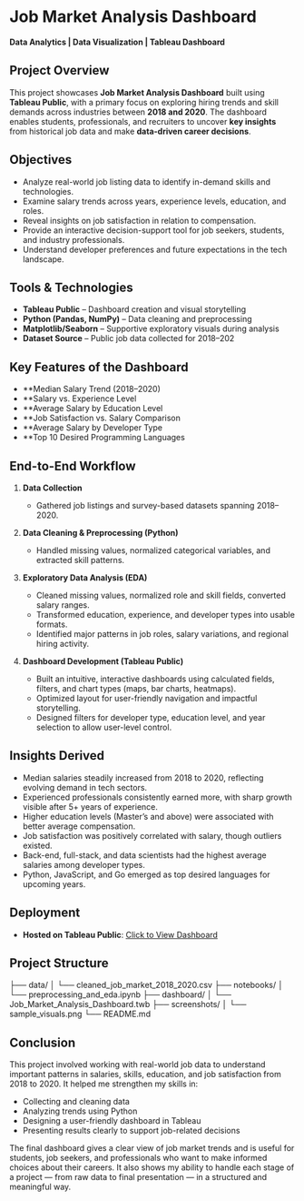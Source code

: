 # Job Market Analysis Dashboard 
**Data Analytics | Data Visualization | Tableau Dashboard**

## Project Overview

This project showcases **Job Market Analysis Dashboard** built using **Tableau Public**, with a primary focus on exploring hiring trends and skill demands across industries between **2018 and 2020**. The dashboard enables students, professionals, and recruiters to uncover **key insights** from historical job data and make **data-driven career decisions**.


## Objectives

* Analyze real-world job listing data to identify in-demand skills and technologies.
* Examine salary trends across years, experience levels, education, and roles.
* Reveal insights on job satisfaction in relation to compensation.
* Provide an interactive decision-support tool for job seekers, students, and industry professionals.
* Understand developer preferences and future expectations in the tech landscape.

  
## Tools & Technologies

* **Tableau Public** – Dashboard creation and visual storytelling
* **Python (Pandas, NumPy)** – Data cleaning and preprocessing
* **Matplotlib/Seaborn** – Supportive exploratory visuals during analysis
* **Dataset Source** – Public job data collected for 2018–202


## Key Features of the Dashboard                             

* **Median Salary Trend (2018–2020)      
* **Salary vs. Experience Level           
* **Average Salary by Education Level      
* **Job Satisfaction vs. Salary Comparison
* **Average Salary by Developer Type     
* **Top 10 Desired Programming Languages  


## End-to-End Workflow

1. **Data Collection**
   * Gathered job listings and survey-based datasets spanning 2018–2020.

2. **Data Cleaning & Preprocessing (Python)**
   * Handled missing values, normalized categorical variables, and extracted skill patterns.

3. **Exploratory Data Analysis (EDA)**
   * Cleaned missing values, normalized role and skill fields, converted salary ranges.
   * Transformed education, experience, and developer types into usable formats.
   * Identified major patterns in job roles, salary variations, and regional hiring activity.

4. **Dashboard Development (Tableau Public)**
   * Built an intuitive, interactive dashboards using calculated fields, filters, and chart types (maps, bar charts, heatmaps).
   * Optimized layout for user-friendly navigation and impactful storytelling.
   * Designed filters for developer type, education level, and year selection to allow user-level control.


## Insights Derived
* Median salaries steadily increased from 2018 to 2020, reflecting evolving demand in tech sectors.
* Experienced professionals consistently earned more, with sharp growth visible after 5+ years of experience.
* Higher education levels (Master’s and above) were associated with better average compensation.
* Job satisfaction was positively correlated with salary, though outliers existed.
* Back-end, full-stack, and data scientists had the highest average salaries among developer types.
* Python, JavaScript, and Go emerged as top desired languages for upcoming years.


## Deployment

* **Hosted on Tableau Public**: [Click to View Dashboard](https://public.tableau.com/views/JobAnalysisDashboard_17482575353670/Dashboard1?:language=en-US&:sid=&:redirect=auth&:display_count=n&:origin=viz_share_link)


## Project Structure

├── data/
│   └── cleaned_job_market_2018_2020.csv
├── notebooks/
│   └── preprocessing_and_eda.ipynb
├── dashboard/
│   └── Job_Market_Analysis_Dashboard.twb
├── screenshots/
│   └── sample_visuals.png
└── README.md


## Conclusion

This project involved working with real-world job data to understand important patterns in salaries, skills, education, and job satisfaction from 2018 to 2020. It helped me strengthen my skills in:
- Collecting and cleaning data
- Analyzing trends using Python
- Designing a user-friendly dashboard in Tableau
- Presenting results clearly to support job-related decisions

The final dashboard gives a clear view of job market trends and is useful for students, job seekers, and professionals who want to make informed choices about their careers. It also shows my ability to handle each stage of a project — from raw data to final presentation — in a structured and meaningful way.

